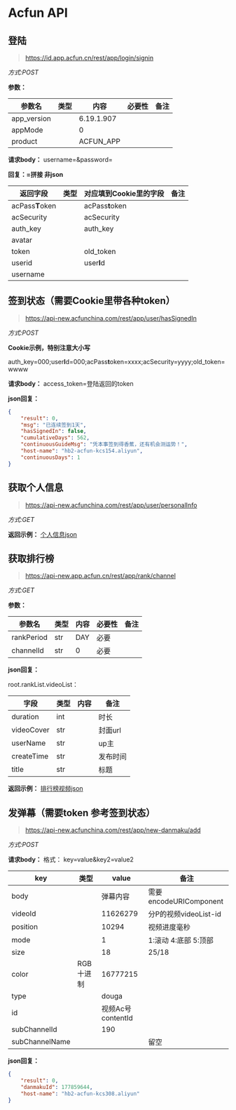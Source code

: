 # Acfun API

## 登陆
> https://id.app.acfun.cn/rest/app/login/signin

*方式:POST*

**参数：**

| 参数名		  | 类型 | 内容        | 必要性 | 备注 |
| -------------- | ---- | ----------- | ------ | ---- |
| app_version|       | 6.19.1.907 |   		 |      |
| appMode|       | 0 |   		 |      |
| product   |       | ACFUN_APP |   		 |      |

**请求body：**
username=&password=

**回复：=拼接 非json**

| 返回字段    | 类型 | 对应填到Cookie里的字段     | 备注                        |
| ------- | ---- | -------- | --------------------------- |
| acPass**T**oken    |   | acPass**t**oken |  |
| acSecurity  |   | acSecurity |  |
| auth_key    |   | auth_key |  |
| avatar        |   |   |  |
| token        |   | old_token |  |
| userid        |   | user**I**d |  |
| username  |   |   |  |

## 签到状态（需要Cookie里带各种token）
> https://api-new.acfunchina.com/rest/app/user/hasSignedIn

*方式:POST*

**Cookie示例，特别注意大小写**

auth_key=000;user**I**d=000;acPass**t**oken=xxxx;acSecurity=yyyy;old_token=wwww

**请求body：**
access_token=登陆返回的token

**json回复：**
```json
{
	"result": 0,
	"msg": "已连续签到1天",
	"hasSignedIn": false,
	"cumulativeDays": 562,
	"continuousGuideMsg": "凭本事签到得香蕉，还有机会测运势！",
	"host-name": "hb2-acfun-kcs154.aliyun",
	"continuousDays": 1
}
```

## 获取个人信息

> https://api-new.acfunchina.com/rest/app/user/personalInfo

*方式:GET*

**返回示例：**
[个人信息json](个人信息.json)

## 获取排行榜

> https://api-new.app.acfun.cn/rest/app/rank/channel

*方式:GET*

**参数：**

| 参数名 | 类型 | 内容        | 必要性 | 备注 |
| ------ | ---- | ----------- | ------ | ---- |
| rankPeriod    | str  | DAY | 必要   |      |
| channelId    | str  | 0 | 必要   |      |

**json回复：**

root.rankList.videoList：

| 字段    | 类型 | 内容     | 备注                        |
| ------- | ---- | -------- | --------------------------- |
| duration    | int  |    | 时长|
| videoCover    | str  |    | 封面url|
| userName    | str  |    | up主|
| createTime    | str  |    | 发布时间|
| title    | str  |    | 标题|


**返回示例：**
[排行榜视频json](排行榜视频.json)


## 发弹幕（需要token 参考签到状态）
> https://api-new.acfunchina.com/rest/app/new-danmaku/add

*方式:POST*

**请求body：**
格式： key=value&key2=value2

| key    | 类型 | value     | 备注     |
| ------- | ---- | -------- | -------- |
|body   |      |   弹幕内容   |  需要encodeURIComponent|
|videoId   |      |  11626279  |分P的视频videoList-id|
|position   |      |  10294  |  视频进度毫秒  |
|mode   |      |  1   |  1:滚动  4:底部  5:顶部 |
|size   |      |  18   |  25/18  |
|color   |  RGB十进制  |  16777215  |    |
|type   |      |  douga  |    |
|id   |      |  视频Ac号contentId|    |
|subChannelId   |      |  190  |    |
|subChannelName   |      |    |  留空  |

**json回复：**
```json
{
	"result": 0,
	"danmakuId": 177859644,
	"host-name": "hb2-acfun-kcs308.aliyun"
}
```
